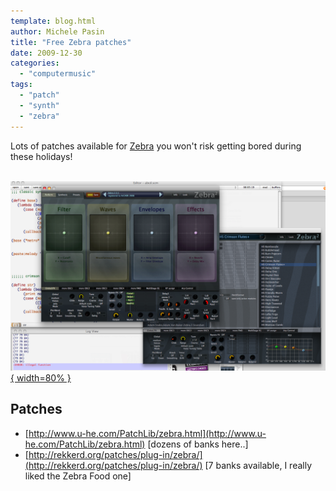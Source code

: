 ```yaml
---
template: blog.html
author: Michele Pasin
title: "Free Zebra patches"
date: 2009-12-30
categories: 
  - "computermusic"
tags: 
  - "patch"
  - "synth"
  - "zebra"
---
```


Lots of patches available for [Zebra](http://www.u-he.com/zebra/) you won't risk getting bored during these holidays!

 [![Image zebra1.png](../../img/zebra1.png){ width=80% }](../../img/zebra1.png)

## Patches

- [http://www.u-he.com/PatchLib/zebra.html](http://www.u-he.com/PatchLib/zebra.html) \[dozens of banks here..\]
- [http://rekkerd.org/patches/plug-in/zebra/](http://rekkerd.org/patches/plug-in/zebra/) \[7 banks available, I really liked the Zebra Food one\]
